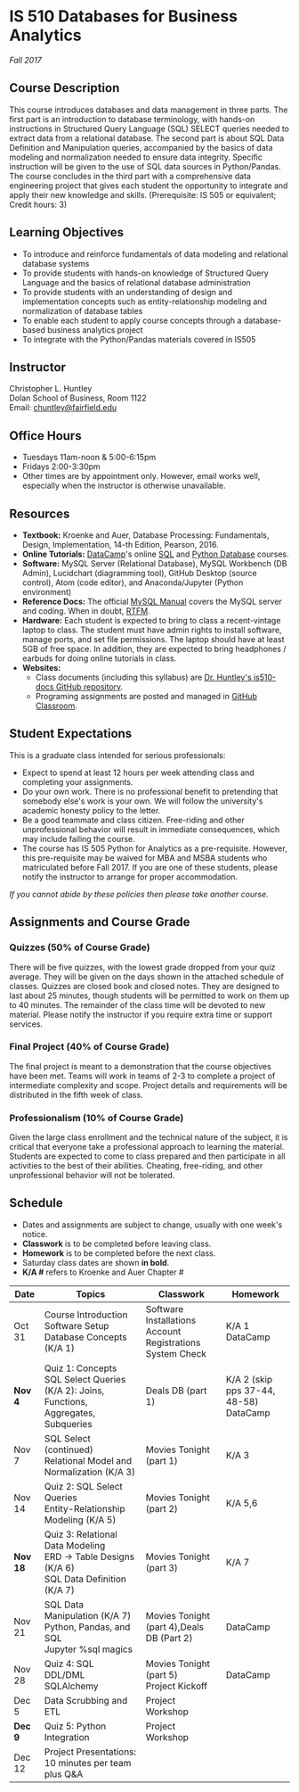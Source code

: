 # IS 510 Databases for Business Analytics
*Fall 2017*
## Course Description
This course introduces databases and data management in three parts. The first part is an introduction to database terminology, with hands-on instructions in Structured Query Language (SQL) SELECT queries needed to extract data from a relational database.
The second part is about SQL Data Definition and Manipulation queries, accompanied by the basics of data modeling and normalization needed to ensure data integrity. Specific instruction will be given to the use of SQL data sources in Python/Pandas. The course concludes in the third part with a comprehensive data engineering project that gives each student the opportunity to integrate and apply their new knowledge and skills. (Prerequisite: IS 505 or equivalent; Credit hours: 3)

## Learning Objectives

* To introduce and reinforce fundamentals of data modeling and relational database systems
* To provide students with hands-on knowledge of Structured Query Language and the basics of relational database administration
* To provide students with an understanding of design and implementation concepts such as entity-relationship modeling and normalization of database tables
* To enable each student to apply course concepts through a database-based business analytics project
* To integrate with the Python/Pandas materials covered in IS505


## Instructor
Christopher L. Huntley  
Dolan School of Business, Room 1122  
Email: chuntley@fairfield.edu  

## Office Hours
  * Tuesdays 11am-noon & 5:00-6:15pm
  * Fridays 2:00-3:30pm  
  * Other times are by appointment only. However, email works well, especially when the instructor is otherwise unavailable.

## Resources
* **Textbook:** Kroenke and Auer, Database Processing: Fundamentals, Design, Implementation, 14-th Edition, Pearson, 2016.
* **Online Tutorials:** [DataCamp](https://www.datacamp.com)'s online [SQL](https://www.datacamp.com/courses/intro-to-sql-for-data-science) and [Python Database](https://www.datacamp.com/courses/introduction-to-relational-databases-in-python) courses.
* **Software:** MySQL Server (Relational Database), MySQL Workbench (DB Admin), Lucidchart (diagramming tool), GitHub Desktop (source control), Atom (code editor), and Anaconda/Jupyter (Python environment)
* **Reference Docs:** The official [MySQL Manual](https://dev.mysql.com/doc/refman/5.7/en) covers the MySQL server and coding. When in doubt, [RTFM](https://en.wikipedia.org/wiki/RTFM).
* **Hardware:** Each student is expected to bring to class a recent-vintage laptop to class. The student must have admin rights to install software, manage ports, and set file permissions. The laptop should have at least 5GB of free space. In addition, they are expected to bring headphones / earbuds for doing online tutorials in class.
* **Websites:**  
    * Class documents (including this syllabus) are [Dr. Huntley's is510-docs GitHub repository](https://github.com/christopherhuntley/is510-docs).
    * Programing assignments are posted and managed in [GitHub Classroom](https://classroom.github.com/classrooms/32963627-is510-databases-for-analytics-fall-2017).

## Student Expectations
This is a graduate class intended for serious professionals:
* Expect to spend at least 12 hours per week attending class and completing your assignments.
* Do your own work. There is no professional benefit to pretending that somebody else's work is your own. We will follow the university's academic honesty policy to the letter.
* Be a good teammate and class citizen. Free-riding and other unprofessional behavior will result in immediate consequences, which may include failing the course.
* The course has IS 505 Python for Analytics as a pre-requisite. However, this pre-requisite may be waived for MBA and MSBA students who matriculated before Fall 2017. If you are one of these students, please notify the instructor to arrange for proper accommodation.

*If you cannot abide by these policies then please take another course.*

## Assignments and Course Grade
### Quizzes (50% of Course Grade)
There will be five quizzes, with the lowest grade dropped from your quiz average. They will be given on the days shown in the attached schedule of classes. Quizzes are closed book and closed notes. They are designed to last about 25 minutes, though students will be permitted to work on them up to 40 minutes. The remainder of the class time will be devoted to new material. Please notify the instructor if you require extra time or support services.  
### Final Project (40% of Course Grade)
The final project is meant to a demonstration that the course objectives have been met. Teams will work in teams of 2-3 to complete a project of intermediate complexity and scope. Project details and requirements will be distributed in the fifth week of class.
### Professionalism (10% of Course Grade)
Given the large class enrollment and the technical nature of the subject, it is critical that everyone take a professional approach to learning the material. Students are expected to come to class prepared and then participate in all activities to the best of their abilities. Cheating, free-riding, and other unprofessional behavior will not be tolerated.   

## Schedule
* Dates and assignments are subject to change, usually with one week's notice.
* **Classwork** is to be completed before leaving class.
* **Homework** is to be completed before the next class.
* Saturday class dates are shown **in bold**.
* **K/A #** refers to Kroenke and Auer Chapter #

| Date | Topics          | Classwork | Homework |
|------|-----------------|-----------|----------|
|Oct 31|Course Introduction<br>Software Setup<br>Database Concepts (K/A 1)|Software Installations<br>Account Registrations<br>System Check|K/A 1<br>DataCamp|
|**Nov 4**|Quiz 1: Concepts<br>SQL Select Queries (K/A 2): Joins, Functions, Aggregates, Subqueries|Deals DB (part 1)|K/A 2 (skip pps 37-44, 48-58)<br>DataCamp|
|Nov 7| SQL Select (continued)<br>Relational Model and Normalization (K/A 3)|Movies Tonight (part 1)|K/A 3|
|Nov 14|Quiz 2: SQL Select Queries<br>Entity-Relationship Modeling (K/A 5)|Movies Tonight (part 2)|K/A 5,6|
|**Nov 18**|Quiz 3: Relational Data Modeling<br>ERD → Table Designs (K/A 6)<br>SQL Data Definition (K/A 7)|Movies Tonight (part 3)|K/A 7|
|Nov 21|SQL Data Manipulation (K/A 7)<br>Python, Pandas, and SQL<br>Jupyter %sql magics|Movies Tonight (part 4),Deals DB (Part 2)|DataCamp|
|Nov 28|Quiz 4: SQL DDL/DML<br>SQLAlchemy|Movies Tonight (part 5)<br>Project Kickoff|DataCamp|
|Dec 5|Data Scrubbing and ETL|Project Workshop| |
|**Dec 9**|Quiz 5: Python Integration|Project Workshop| |
|Dec 12|Project Presentations: 10 minutes per team plus Q&A|||
